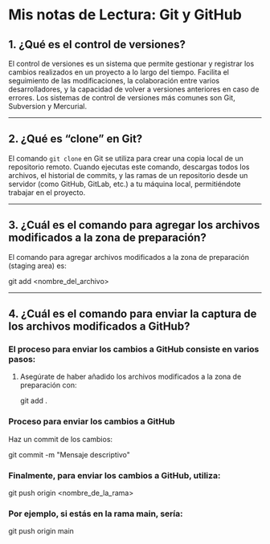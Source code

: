 # Mis notas de Lectura: Git y GitHub

## 1. ¿Qué es el control de versiones?

El control de versiones es un sistema que permite gestionar y registrar los cambios realizados en un proyecto a lo largo del tiempo. Facilita el seguimiento de las modificaciones, la colaboración entre varios desarrolladores, y la capacidad de volver a versiones anteriores en caso de errores. Los sistemas de control de versiones más comunes son Git, Subversion y Mercurial.

---

## 2. ¿Qué es “clone” en Git?

El comando `git clone` en Git se utiliza para crear una copia local de un repositorio remoto. Cuando ejecutas este comando, descargas todos los archivos, el historial de commits, y las ramas de un repositorio desde un servidor (como GitHub, GitLab, etc.) a tu máquina local, permitiéndote trabajar en el proyecto.

---

## 3. ¿Cuál es el comando para agregar los archivos modificados a la zona de preparación?

El comando para agregar archivos modificados a la zona de preparación (staging area) es:


git add <nombre_del_archivo>

---

## 4. ¿Cuál es el comando para enviar la captura de los archivos modificados a GitHub?

### El proceso para enviar los cambios a GitHub consiste en varios pasos:

1. Asegúrate de haber añadido los archivos modificados a la zona de preparación con:


   git add .

### Proceso para enviar los cambios a GitHub

Haz un commit de los cambios:


git commit -m "Mensaje descriptivo"


### Finalmente, para enviar los cambios a GitHub, utiliza:

git push origin <nombre_de_la_rama>

### Por ejemplo, si estás en la rama main, sería:

git push origin main
